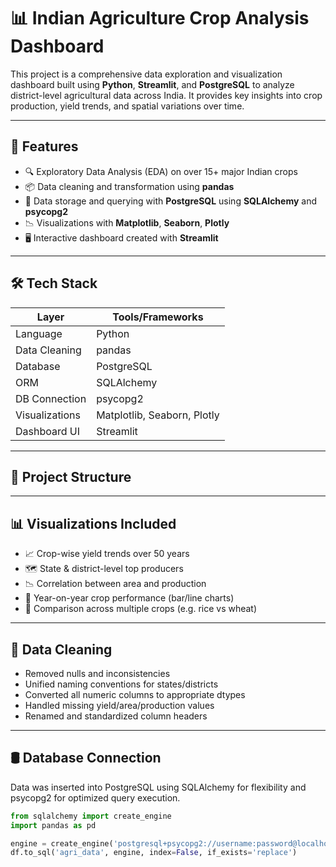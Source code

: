 # 📊 Indian Agriculture Crop Analysis Dashboard

This project is a comprehensive data exploration and visualization dashboard built using **Python**, **Streamlit**, and **PostgreSQL** to analyze district-level agricultural data across India. It provides key insights into crop production, yield trends, and spatial variations over time.

---

## 🚀 Features

- 🔍 Exploratory Data Analysis (EDA) on over 15+ major Indian crops
- 📦 Data cleaning and transformation using **pandas**
- 💾 Data storage and querying with **PostgreSQL** using **SQLAlchemy** and **psycopg2**
- 📉 Visualizations with **Matplotlib**, **Seaborn**, **Plotly**
- 🖥️ Interactive dashboard created with **Streamlit**

---

## 🛠️ Tech Stack

| Layer              | Tools/Frameworks |
|-------------------|------------------|
| Language           | Python           |
| Data Cleaning      | pandas           |
| Database           | PostgreSQL       |
| ORM                | SQLAlchemy       |
| DB Connection      | psycopg2         |
| Visualizations     | Matplotlib, Seaborn, Plotly |
| Dashboard UI       | Streamlit        |

---

## 📁 Project Structure


---

## 📊 Visualizations Included

- 📈 Crop-wise yield trends over 50 years
- 🗺️ State & district-level top producers
- 📉 Correlation between area and production
- 📌 Year-on-year crop performance (bar/line charts)
- 🔄 Comparison across multiple crops (e.g. rice vs wheat)

---

## 🧹 Data Cleaning

- Removed nulls and inconsistencies
- Unified naming conventions for states/districts
- Converted all numeric columns to appropriate dtypes
- Handled missing yield/area/production values
- Renamed and standardized column headers

---

## 🛢️ Database Connection

Data was inserted into PostgreSQL using SQLAlchemy for flexibility and psycopg2 for optimized query execution.

```python
from sqlalchemy import create_engine
import pandas as pd

engine = create_engine('postgresql+psycopg2://username:password@localhost:5432/dbname')
df.to_sql('agri_data', engine, index=False, if_exists='replace')


